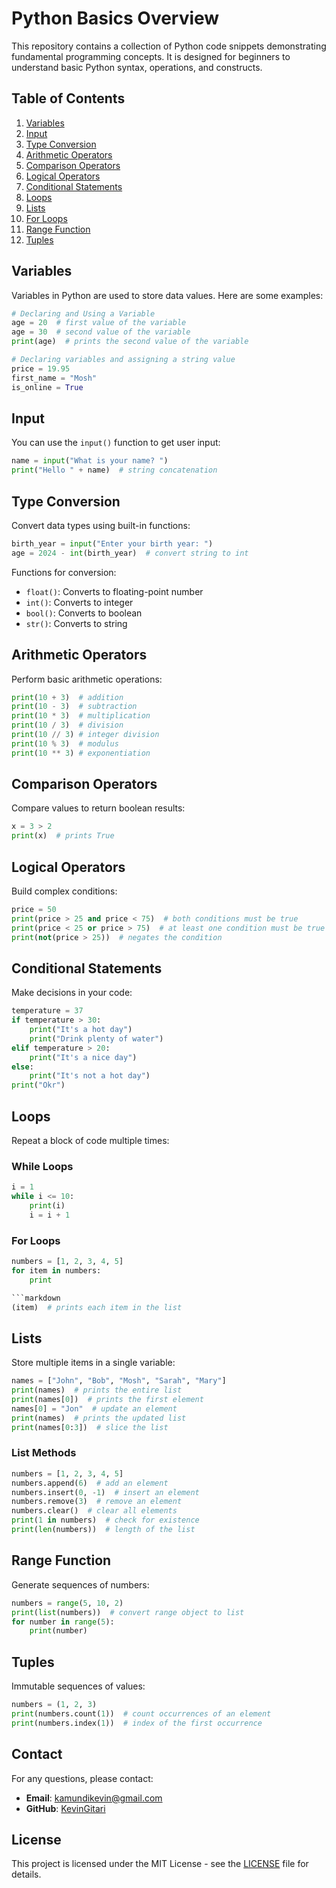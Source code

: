 # Python Basics Overview

This repository contains a collection of Python code snippets demonstrating fundamental programming concepts. It is designed for beginners to understand basic Python syntax, operations, and constructs.

## Table of Contents

1. [Variables](#variables)
2. [Input](#input)
3. [Type Conversion](#type-conversion)
4. [Arithmetic Operators](#arithmetic-operators)
5. [Comparison Operators](#comparison-operators)
6. [Logical Operators](#logical-operators)
7. [Conditional Statements](#conditional-statements)
8. [Loops](#loops)
9. [Lists](#lists)
10. [For Loops](#for-loops)
11. [Range Function](#range-function)
12. [Tuples](#tuples)

## Variables

Variables in Python are used to store data values. Here are some examples:

```python
# Declaring and Using a Variable
age = 20  # first value of the variable
age = 30  # second value of the variable
print(age)  # prints the second value of the variable

# Declaring variables and assigning a string value
price = 19.95
first_name = "Mosh"
is_online = True
```

## Input

You can use the `input()` function to get user input:

```python
name = input("What is your name? ")
print("Hello " + name)  # string concatenation
```

## Type Conversion

Convert data types using built-in functions:

```python
birth_year = input("Enter your birth year: ")
age = 2024 - int(birth_year)  # convert string to int
```

Functions for conversion:
- `float()`: Converts to floating-point number
- `int()`: Converts to integer
- `bool()`: Converts to boolean
- `str()`: Converts to string

## Arithmetic Operators

Perform basic arithmetic operations:

```python
print(10 + 3)  # addition
print(10 - 3)  # subtraction
print(10 * 3)  # multiplication
print(10 / 3)  # division
print(10 // 3) # integer division
print(10 % 3)  # modulus
print(10 ** 3) # exponentiation
```

## Comparison Operators

Compare values to return boolean results:

```python
x = 3 > 2
print(x)  # prints True
```

## Logical Operators

Build complex conditions:

```python
price = 50
print(price > 25 and price < 75)  # both conditions must be true
print(price < 25 or price > 75)  # at least one condition must be true
print(not(price > 25))  # negates the condition
```

## Conditional Statements

Make decisions in your code:

```python
temperature = 37
if temperature > 30:
    print("It's a hot day")
    print("Drink plenty of water")
elif temperature > 20:
    print("It's a nice day")
else:
    print("It's not a hot day")
print("Okr")
```

## Loops

Repeat a block of code multiple times:

### While Loops

```python
i = 1
while i <= 10:
    print(i)
    i = i + 1
```

### For Loops

```python
numbers = [1, 2, 3, 4, 5]
for item in numbers:
    print

```markdown
(item)  # prints each item in the list
```

## Lists

Store multiple items in a single variable:

```python
names = ["John", "Bob", "Mosh", "Sarah", "Mary"]
print(names)  # prints the entire list
print(names[0])  # prints the first element
names[0] = "Jon"  # update an element
print(names)  # prints the updated list
print(names[0:3])  # slice the list
```

### List Methods

```python
numbers = [1, 2, 3, 4, 5]
numbers.append(6)  # add an element
numbers.insert(0, -1)  # insert an element
numbers.remove(3)  # remove an element
numbers.clear()  # clear all elements
print(1 in numbers)  # check for existence
print(len(numbers))  # length of the list
```

## Range Function

Generate sequences of numbers:

```python
numbers = range(5, 10, 2)
print(list(numbers))  # convert range object to list
for number in range(5):
    print(number)
```

## Tuples

Immutable sequences of values:

```python
numbers = (1, 2, 3)
print(numbers.count(1))  # count occurrences of an element
print(numbers.index(1))  # index of the first occurrence
```

## Contact

For any questions, please contact:

- **Email**: [kamundikevin@gmail.com](mailto:kamundikevin@gmail.com)
- **GitHub**: [KevinGitari](https://github.com/KevinGitari)

## License

This project is licensed under the MIT License - see the [LICENSE](LICENSE) file for details.